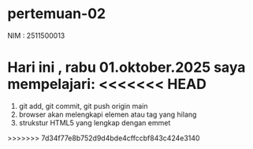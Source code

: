 # pertemuan-02
NIM : 2511500013

Hari ini , rabu 01.oktober.2025 saya mempelajari:
<<<<<<< HEAD
=======
<ol>
  <li>git add, git commit, git push origin main</li>
  <li>browser akan melengkapi elemen atau tag yang hilang </li>
  <li>strukstur HTML5 yang lengkap dengan emmet</li>
  </ol>
>>>>>>> 7d34f77e8b752d9d4bde4cffccbf843c424e3140
